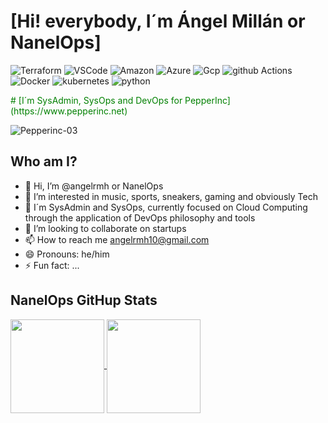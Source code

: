 # [Hi! everybody, I´m Ángel Millán or NanelOps]

<!--- ![JavaScript](https://img.shields.io/badge/-JavaScript-F7DF1E?style=for-the-badge&logo=JavaScript&logoColor=black) --->
<!--- ![Node.js](https://img.shields.io/badge/-Node.js-339933?style=for-the-badge&logo=node.js&logoColor=white) --->
<!--- ![HTML5](https://img.shields.io/badge/-HTML5-E34F26?style=for-the-badge&logo=html5&logoColor=white) --->
![Terraform](https://img.shields.io/badge/terraform-7B42BC?logo=terraform&logoColor=white&style=for-the-badge)
![VSCode](https://img.shields.io/badge/Visual_Studio_Code-0078D4?style=for-the-badge&logo=visual%20studio%20code&logoColor=white)
![Amazon](https://img.shields.io/badge/Amazon_AWS-232F3E?style=for-the-badge&logo=amazon-aws&logoColor=white)
![Azure](https://img.shields.io/badge/azure-0078D4?logo=microsoft-azure&logoColor=white&style=for-the-badge)
![Gcp](https://img.shields.io/badge/Google_Cloud-4285F4?style=for-the-badge&logo=google-cloud&logoColor=white)
![github Actions](https://img.shields.io/badge/GitHub_Actions-2088FF?style=for-the-badge&logo=github-actions&logoColor=white)
![Docker](https://img.shields.io/badge/docker-2496ED?logo=docker&logoColor=white&style=for-the-badge)
![kubernetes](https://img.shields.io/badge/kubernetes-326CE5?logo=kubernetes&logoColor=white&style=for-the-badge)
![python](https://img.shields.io/badge/python-3776AB?logo=python&logoColor=white&style=for-the-badge)
<!--- ![golang](https://img.shields.io/badge/Go-00ADD8?style=for-the-badge&logo=go&logoColor=white) --->
<!--- ![Gitlab](https://img.shields.io/badge/GitLab-330F63?style=for-the-badge&logo=gitlab&logoColor=white) --->
<!--- ![Jenkins](	https://img.shields.io/badge/Jenkins-D24939?style=for-the-badge&logo=Jenkins&logoColor=white) --->
<!--- ![city](https://img.shields.io/badge/TeamCity-000000?style=for-the-badge&logo=TeamCity&logoColor=white) --->

<font color="green">  
# [I´m SysAdmin, SysOps and DevOps for PepperInc](https://www.pepperinc.net)
</font>

![Pepperinc-03](https://github.com/user-attachments/assets/77889f3f-18e6-47f4-8b25-e438c5f2cfcc)

## Who am I?

- 👋 Hi, I’m @angelrmh or NanelOps
- 👀 I’m interested in music, sports, sneakers, gaming and obviously Tech
- 🌱 I´m SysAdmin and SysOps, currently focused on Cloud Computing through the application of DevOps philosophy and tools
- 💞️ I’m looking to collaborate on startups
- 📫 How to reach me angelrmh10@gmail.com
- 😄 Pronouns: he/him
- ⚡ Fun fact: ...

## NanelOps GitHup Stats

<a href="https://github.com/anuraghazra/github-readme-stats">
  <img height=150 align="center" src="https://github-readme-stats.vercel.app/api?username=angelrmh&show_icons=true&theme=vue" />
</a>
<a href="https://github.com/anuraghazra/convoychat">
  <img height=150 align="center" src="https://github-readme-stats.vercel.app/api/top-langs?username=angelrmh&layout=compact&langs_count=8&card_width=150&theme=vue" />
</a>

<!---
angelrmh/angelrmh is a ✨ special ✨ repository because its `README.md` (this file) appears on your GitHub profile.
You can click the Preview link to take a look at your changes.
--->
